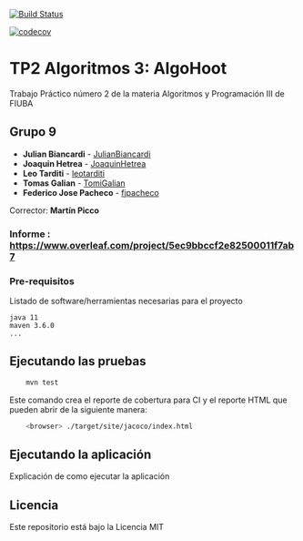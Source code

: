 [![Build Status](https://travis-ci.com/JulianBiancardi/Algoritmos3---TP2.svg?token=EKxdtGcYaBFNUkEovYrj&branch=master)](https://travis-ci.com/JulianBiancardi/Algoritmos3---TP2)

[![codecov](https://codecov.io/gh/fiuba/algo3_proyecto_base_tp2/branch/master/graph/badge.svg)](https://codecov.io/gh/fiuba/algo3_proyecto_base_tp2)



# TP2 Algoritmos 3: AlgoHoot

Trabajo Práctico número 2 de la materia Algoritmos y Programación III de FIUBA

## Grupo 9

* **Julian Biancardi** - [JulianBiancardi](https://github.com/JulianBiancardi)
* **Joaquin Hetrea**  - [JoaquinHetrea](https://github.com/JoaquinHetrea)
* **Leo Tarditi** - [leotarditi](https://github.com/leotarditi)
* **Tomas Galian** - [TomiGalian](https://github.com/TomiGalian)
* **Federico Jose Pacheco** - [fjpacheco](https://github.com/fjpacheco)

Corrector: **Martín Picco**

### Informe : https://www.overleaf.com/project/5ec9bbccf2e82500011f7ab7

### Pre-requisitos

Listado de software/herramientas necesarias para el proyecto

```
java 11
maven 3.6.0
...
```

## Ejecutando las pruebas

```bash
    mvn test
```

Este comando crea el reporte de cobertura para CI y el reporte HTML que pueden abrir de la siguiente manera:

```bash
    <browser> ./target/site/jacoco/index.html
```

## Ejecutando la aplicación

Explicación de como ejecutar la aplicación

## Licencia

Este repositorio está bajo la Licencia MIT
